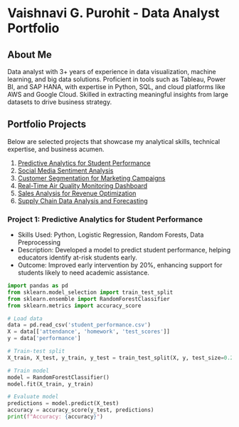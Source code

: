 # Vaishnavi G. Purohit - Data Analyst Portfolio

## About Me
Data analyst with 3+ years of experience in data visualization, machine learning, and big data solutions. Proficient in tools such as Tableau, Power BI, and SAP HANA, with expertise in Python, SQL, and cloud platforms like AWS and Google Cloud. Skilled in extracting meaningful insights from large datasets to drive business strategy.

## Portfolio Projects
Below are selected projects that showcase my analytical skills, technical expertise, and business acumen.

1. [Predictive Analytics for Student Performance](#project-1-predictive-analytics-for-student-performance)
2. [Social Media Sentiment Analysis](#project-2-social-media-sentiment-analysis)
3. [Customer Segmentation for Marketing Campaigns](#project-3-customer-segmentation-for-marketing-campaigns)
4. [Real-Time Air Quality Monitoring Dashboard](#project-4-real-time-air-quality-monitoring-dashboard)
5. [Sales Analysis for Revenue Optimization](#project-5-sales-analysis-for-revenue-optimization)
6. [Supply Chain Data Analysis and Forecasting](#project-6-supply-chain-data-analysis-and-forecasting)


### Project 1: Predictive Analytics for Student Performance

- Skills Used: Python, Logistic Regression, Random Forests, Data Preprocessing
- Description: Developed a model to predict student performance, helping educators identify at-risk students early.
- Outcome: Improved early intervention by 20%, enhancing support for students likely to need academic assistance.


```python
import pandas as pd
from sklearn.model_selection import train_test_split
from sklearn.ensemble import RandomForestClassifier
from sklearn.metrics import accuracy_score

# Load data
data = pd.read_csv('student_performance.csv')
X = data[['attendance', 'homework', 'test_scores']]
y = data['performance']

# Train-test split
X_train, X_test, y_train, y_test = train_test_split(X, y, test_size=0.2, random_state=42)

# Train model
model = RandomForestClassifier()
model.fit(X_train, y_train)

# Evaluate model
predictions = model.predict(X_test)
accuracy = accuracy_score(y_test, predictions)
print(f"Accuracy: {accuracy}")

